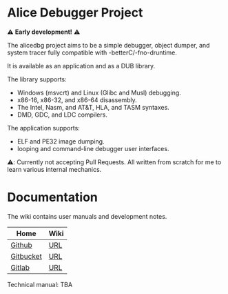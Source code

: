 # Alice Debugger Project

⚠️ **Early development!** ⚠️

The alicedbg project aims to be a simple debugger, object dumper, and system
tracer fully compatible with -betterC/-fno-druntime.

It is available as an application and as a DUB library.

The library supports:
- Windows (msvcrt) and Linux (Glibc and Musl) debugging.
- x86-16, x86-32, and x86-64 disassembly.
- The Intel, Nasm, and AT&T, HLA, and TASM syntaxes.
- DMD, GDC, and LDC compilers.

The application supports:
- ELF and PE32 image dumping.
- looping and command-line debugger user interfaces.

⚠️: Currently not accepting Pull Requests.
All written from scratch for me to learn various internal mechanics.

# Documentation

The wiki contains user manuals and development notes.

| Home | Wiki |
|---|---|
| [Github](https://github.com/dd86k/alicedbg) | [URL](https://github.com/dd86k/alicedbg/wiki)
| [Gitbucket](https://git.dd86k.space/dd86k/alicedbg) | [URL](https://git.dd86k.space/dd86k/alicedbg/wiki)
| [Gitlab](https://gitlab.com/dd86k/alicedbg) | [URL](https://gitlab.com/dd86k/alicedbg/-/wikis/home)

Technical manual: TBA
